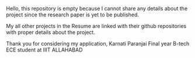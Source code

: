 Hello, this repository is empty because I cannot share any details about the project since the research paper is yet to be published.

My all other projects in the Resume are linked with their github repositories with proper details about the project.

Thank you for considering my application,
Karnati Paranjai
Final year B-tech ECE student at IIIT ALLAHABAD
